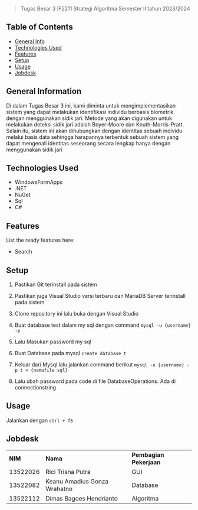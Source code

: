 > Tugas Besar 3 IF2211 Strategi Algoritma
> Semester II tahun 2023/2024

## Table of Contents
* [General Info](#general-information)
* [Technologies Used](#technologies-used)
* [Features](#features)
* [Setup](#setup)
* [Usage](#usage)
* [Jobdesk](#jobdesk)


## General Information

Di dalam Tugas Besar 3 ini, kami diminta untuk mengimplementasikan sistem yang dapat melakukan identifikasi individu berbasis biometrik dengan menggunakan sidik jari. Metode yang akan digunakan untuk melakukan deteksi sidik jari adalah Boyer-Moore dan Knuth-Morris-Pratt. Selain itu, sistem ini akan dihubungkan dengan identitas sebuah individu melalui basis data sehingga harapannya terbentuk sebuah sistem yang dapat mengenali identitas seseorang secara lengkap hanya dengan menggunakan sidik jari

## Technologies Used
- WindowsFormApps
- .NET
- NuGet
- Sql
- C#



## Features
List the ready features here:
- Search

## Setup

1. Pastikan Git terinstall pada sistem

2. Pastikan juga Visual Studio versi terbaru dan MariaDB Server terinstall pada sistem

3. Clone repository ini lalu buka dengan Visual Studio

4. Buat database test dalam my sql dengan command
`mysql -u {username} -p`

5. Lalu Masukan password my sql 

6. Buat Database pada mysql
`create database t`

6. Keluar dari Mysql lalu jalankan command berikut
`mysql -u {username} -p t < {namafile sql}`

7. Lalu ubah password pada code di file DatabaseOperations. Ada di connectionstring


## Usage

Jalankan dengan 
`ctrl + f5`


## Jobdesk

<table>
    <tr>
      <td><b>NIM</b></td>
      <td><b>Nama</b></td>
      <td><b>Pembagian Pekerjaan</b></td>
    </tr>
    <tr>
      <td>13522026</td>
      <td>Rici Trisna Putra</td>
      <td>GUI</td>
    </tr>
    <tr>
      <td>13522082</td>
      <td>Keanu Amadius Gonza Wrahatno</td>
      <td>Database</td>
    </tr>
    <tr>
      <td>13522112</td>
      <td>Dimas Bagoes Hendrianto</td>
      <td>Algoritma</td>
    </tr>
</table>
